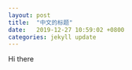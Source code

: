 ```yaml
---
layout: post
title:  "中文的标题"
date:   2019-12-27 10:59:02 +0800
categories: jekyll update
---
```

Hi there
